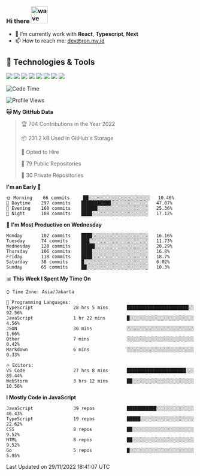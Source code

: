 ### Hi there <img src="https://i.ibb.co/q0Hx1KK/wave.gif" alt="wave" width="45px">

- 🌱 I’m currently work with **React**, **Typescript**, **Next**
- 📫 How to reach me: dev@ron.my.id

## 🔧 Technologies & Tools

![](https://img.shields.io/badge/OS-Linux-informational?style=flat&logo=linux&logoColor=white&color=2bbc8a)
![](https://img.shields.io/badge/OS-Windows-informational?style=flat&logo=windows&logoColor=white&color=2bbc8a)
![](https://img.shields.io/badge/Code-JavaScript-informational?style=flat&logo=javascript&logoColor=white&color=2bbc8a)
![](https://img.shields.io/badge/Code-Golang-informational?style=flat&logo=go&logoColor=white&color=2bbc8a)
![](https://img.shields.io/badge/Code-React-informational?style=flat&logo=react&logoColor=white&color=2bbc8a)
![](https://img.shields.io/badge/Code-Next-informational?style=flat&logo=next.js&logoColor=white&color=2bbc8a)
![](https://img.shields.io/badge/Shell-Bash-informational?style=flat&logo=gnu-bash&logoColor=white&color=2bbc8a)
![](https://img.shields.io/badge/Tools-Docker-informational?style=flat&logo=docker&logoColor=white&color=2bbc8a)

<!--START_SECTION:waka-->
![Code Time](http://img.shields.io/badge/Code%20Time-692%20hrs%2021%20mins-blue)

![Profile Views](http://img.shields.io/badge/Profile%20Views-0-blue)

**🐱 My GitHub Data** 

> 🏆 704 Contributions in the Year 2022
 > 
> 📦 231.2 kB Used in GitHub's Storage 
 > 
> 💼 Opted to Hire
 > 
> 📜 79 Public Repositories 
 > 
> 🔑 30 Private Repositories  
 > 
**I'm an Early 🐤** 

```text
🌞 Morning    66 commits     ██░░░░░░░░░░░░░░░░░░░░░░░   10.46% 
🌆 Daytime    297 commits    ███████████░░░░░░░░░░░░░░   47.07% 
🌃 Evening    160 commits    ██████░░░░░░░░░░░░░░░░░░░   25.36% 
🌙 Night      108 commits    ████░░░░░░░░░░░░░░░░░░░░░   17.12%

```
📅 **I'm Most Productive on Wednesday** 

```text
Monday       102 commits    ████░░░░░░░░░░░░░░░░░░░░░   16.16% 
Tuesday      74 commits     ███░░░░░░░░░░░░░░░░░░░░░░   11.73% 
Wednesday    128 commits    █████░░░░░░░░░░░░░░░░░░░░   20.29% 
Thursday     106 commits    ████░░░░░░░░░░░░░░░░░░░░░   16.8% 
Friday       118 commits    ████░░░░░░░░░░░░░░░░░░░░░   18.7% 
Saturday     38 commits     █░░░░░░░░░░░░░░░░░░░░░░░░   6.02% 
Sunday       65 commits     ██░░░░░░░░░░░░░░░░░░░░░░░   10.3%

```


📊 **This Week I Spent My Time On** 

```text
⌚︎ Time Zone: Asia/Jakarta

💬 Programming Languages: 
TypeScript               28 hrs 5 mins       ███████████████████████░░   92.56% 
JavaScript               1 hr 22 mins        █░░░░░░░░░░░░░░░░░░░░░░░░   4.56% 
JSON                     30 mins             ░░░░░░░░░░░░░░░░░░░░░░░░░   1.66% 
Other                    7 mins              ░░░░░░░░░░░░░░░░░░░░░░░░░   0.42% 
Markdown                 6 mins              ░░░░░░░░░░░░░░░░░░░░░░░░░   0.33%

🔥 Editors: 
VS Code                  27 hrs 8 mins       ██████████████████████░░░   89.44% 
WebStorm                 3 hrs 12 mins       ██░░░░░░░░░░░░░░░░░░░░░░░   10.56%

```

**I Mostly Code in JavaScript** 

```text
JavaScript               39 repos            ███████████░░░░░░░░░░░░░░   46.43% 
TypeScript               19 repos            █████░░░░░░░░░░░░░░░░░░░░   22.62% 
CSS                      8 repos             ██░░░░░░░░░░░░░░░░░░░░░░░   9.52% 
HTML                     8 repos             ██░░░░░░░░░░░░░░░░░░░░░░░   9.52% 
Go                       5 repos             █░░░░░░░░░░░░░░░░░░░░░░░░   5.95%

```



 Last Updated on 29/11/2022 18:41:07 UTC
<!--END_SECTION:waka-->
